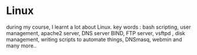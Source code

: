 # Linux
during my course, I learnt a lot about Linux. key words : bash scripting, user management, apache2 server, DNS server BIND, FTP server, vsftpd , disk management, writing scripts to automate things, DNSmasq, webmin and many more..
